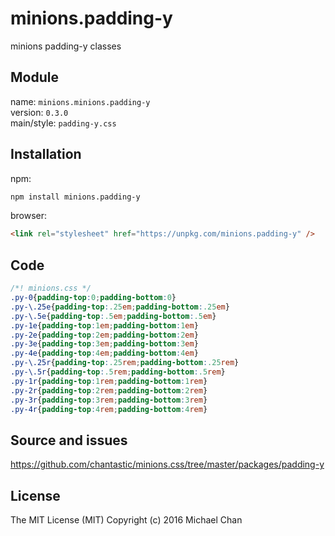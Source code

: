 # minions.padding-y
minions padding-y classes

## Module
name: `minions.minions.padding-y`  
version: `0.3.0`  
main/style: `padding-y.css`  

## Installation
npm:
```bash
npm install minions.padding-y
```

browser:
```html
<link rel="stylesheet" href="https://unpkg.com/minions.padding-y" />
```

## Code
```css
/*! minions.css */
.py-0{padding-top:0;padding-bottom:0}
.py-\.25e{padding-top:.25em;padding-bottom:.25em}
.py-\.5e{padding-top:.5em;padding-bottom:.5em}
.py-1e{padding-top:1em;padding-bottom:1em}
.py-2e{padding-top:2em;padding-bottom:2em}
.py-3e{padding-top:3em;padding-bottom:3em}
.py-4e{padding-top:4em;padding-bottom:4em}
.py-\.25r{padding-top:.25rem;padding-bottom:.25rem}
.py-\.5r{padding-top:.5rem;padding-bottom:.5rem}
.py-1r{padding-top:1rem;padding-bottom:1rem}
.py-2r{padding-top:2rem;padding-bottom:2rem}
.py-3r{padding-top:3rem;padding-bottom:3rem}
.py-4r{padding-top:4rem;padding-bottom:4rem}

```

## Source and issues

https://github.com/chantastic/minions.css/tree/master/packages/padding-y

## License

The MIT License (MIT)
Copyright (c) 2016 Michael Chan
